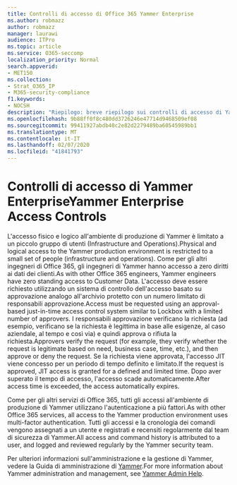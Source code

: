 ```yaml
---
title: Controlli di accesso di Office 365 Yammer Enterprise
ms.author: robmazz
author: robmazz
manager: laurawi
audience: ITPro
ms.topic: article
ms.service: O365-seccomp
localization_priority: Normal
search.appverid:
- MET150
ms.collection:
- Strat_O365_IP
- M365-security-compliance
f1.keywords:
- NOCSH
description: "Riepilogo: breve riepilogo sui controlli di accesso di Yammer Enterprise nell'ambiente di produzione."
ms.openlocfilehash: 9b88ff0f8c480dd3726246e47714d9468509ef08
ms.sourcegitcommit: 99411927abdb40c2e82d2279489ba60545989bb1
ms.translationtype: MT
ms.contentlocale: it-IT
ms.lasthandoff: 02/07/2020
ms.locfileid: "41841793"
---
```

# <a name="yammer-enterprise-access-controls"></a><span data-ttu-id="f2418-103">Controlli di accesso di Yammer Enterprise</span><span class="sxs-lookup"><span data-stu-id="f2418-103">Yammer Enterprise Access Controls</span></span> 

<span data-ttu-id="f2418-104">L'accesso fisico e logico all'ambiente di produzione di Yammer è limitato a un piccolo gruppo di utenti (Infrastructure and Operations).</span><span class="sxs-lookup"><span data-stu-id="f2418-104">Physical and logical access to the Yammer production environment is restricted to a small set of people (infrastructure and operations).</span></span> <span data-ttu-id="f2418-105">Come per gli altri ingegneri di Office 365, gli ingegneri di Yammer hanno accesso a zero diritti ai dati dei clienti.</span><span class="sxs-lookup"><span data-stu-id="f2418-105">As with other Office 365 engineers, Yammer engineers have zero standing access to Customer Data.</span></span> <span data-ttu-id="f2418-106">L'accesso deve essere richiesto utilizzando un sistema di controllo dell'accesso basato su approvazione analogo all'archivio protetto con un numero limitato di responsabili approvazione.</span><span class="sxs-lookup"><span data-stu-id="f2418-106">Access must be requested using an approval-based just-in-time access control system similar to Lockbox with a limited number of approvers.</span></span> <span data-ttu-id="f2418-107">I responsabili approvazione verificano la richiesta (ad esempio, verificano se la richiesta è legittima in base alle esigenze, al caso aziendale, al tempo e così via) e quindi approva o rifiuta la richiesta.</span><span class="sxs-lookup"><span data-stu-id="f2418-107">Approvers verify the request (for example, they verify whether the request is legitimate based on need, business case, time, etc.), and then approve or deny the request.</span></span> <span data-ttu-id="f2418-108">Se la richiesta viene approvata, l'accesso JIT viene concesso per un periodo di tempo definito e limitato.</span><span class="sxs-lookup"><span data-stu-id="f2418-108">If the request is approved, JIT access is granted for a defined and limited time.</span></span> <span data-ttu-id="f2418-109">Dopo aver superato il tempo di accesso, l'accesso scade automaticamente.</span><span class="sxs-lookup"><span data-stu-id="f2418-109">After access time is exceeded, the access automatically expires.</span></span>

<span data-ttu-id="f2418-110">Come per gli altri servizi di Office 365, tutti gli accessi all'ambiente di produzione di Yammer utilizzano l'autenticazione a più fattori.</span><span class="sxs-lookup"><span data-stu-id="f2418-110">As with other Office 365 services, all access to the Yammer production environment uses multi-factor authentication.</span></span> <span data-ttu-id="f2418-111">Tutti gli accessi e la cronologia dei comandi vengono assegnati a un utente e registrati e recensiti regolarmente dal team di sicurezza di Yammer.</span><span class="sxs-lookup"><span data-stu-id="f2418-111">All access and command history is attributed to a user, and logged and reviewed regularly by the Yammer security team.</span></span>

<span data-ttu-id="f2418-112">Per ulteriori informazioni sull'amministrazione e la gestione di Yammer, vedere la Guida di amministrazione di [Yammer](https://support.office.com/article/yammer-–-admin-help-e1464355-1f97-49ac-b2aa-dd320b179dbe?ui=en-US&rs=en-US&ad=US).</span><span class="sxs-lookup"><span data-stu-id="f2418-112">For more information about Yammer administration and management, see [Yammer Admin Help](https://support.office.com/article/yammer-–-admin-help-e1464355-1f97-49ac-b2aa-dd320b179dbe?ui=en-US&rs=en-US&ad=US).</span></span>
